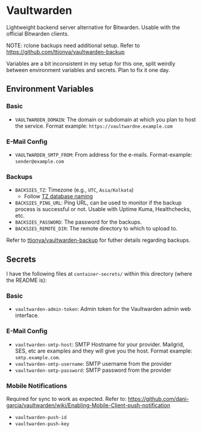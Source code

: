 # Vaultwarden

Lightweight backend server alternative for Bitwarden. Usable with the official Bitwarden clients.

NOTE: rclone backups need additional setup. Refer to https://github.com/ttionya/vaultwarden-backup

Variables are a bit inconsistent in my setup for this one, split weirdly between environment variables and secrets. Plan to fix it one day.

## Environment Variables

### Basic

- `VAULTWARDEN_DOMAIN`: The domain or subdomain at which you plan to host the service. Format example: `https://vaultwardne.example.com`

### E-Mail Config

- `VAULTWARDEN_SMTP_FROM`: From address for the e-mails. Format-example: `sender@example.com`

### Backups

- `BACKSIES_TZ`: Timezone (e.g., `UTC`, `Asia/Kolkata`)
    - Follow [TZ database naming](https://en.wikipedia.org/wiki/List_of_tz_database_time_zones)
- `BACKSIES_PING_URL`: Ping URL, can be used to monitor if the backup process is successful or not. Usable with Uptime Kuma, Healthchecks, etc.
- `BACKSIES_PASSWORD`: The password for the backups.
- `BACKSIES_REMOTE_DIR`: The remote directory to which to upload to.

Refer to [ttionya/vaultwarden-backup](https://github.com/ttionya/vaultwarden-backup) for futher details regarding backups.

## Secrets

I have the following files at `container-secrets/` within this directory (where the README is):

### Basic

- `vaultwarden-admin-token`: Admin token for the Vaultwarden admin web interface.

### E-Mail Config

- `vaultwarden-smtp-host`: SMTP Hostname for your provider. Mailgrid, SES, etc are examples and they will give you the host. Format example: `smtp.example.com`.
- `vaultwarden-smtp-username`: SMTP username from the provider
- `vaultwarden-smtp-password`: SMTP password from the provider

### Mobile Notifications

Required for sync to work as expected. Refer to: https://github.com/dani-garcia/vaultwarden/wiki/Enabling-Mobile-Client-push-notification

- `vaultwarden-push-id`
- `vaultwarden-push-key`
